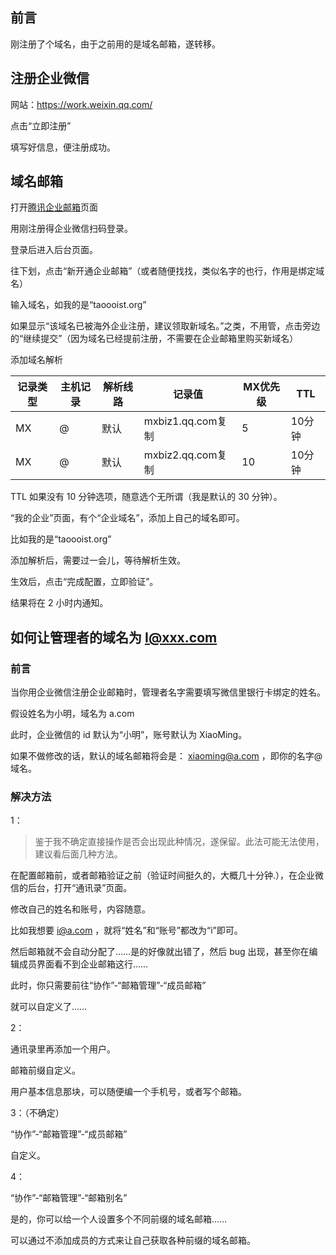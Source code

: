 ## 前言

刚注册了个域名，由于之前用的是域名邮箱，遂转移。

## 注册企业微信

网站：https://work.weixin.qq.com/

点击“立即注册”

填写好信息，便注册成功。

## 域名邮箱

打开[腾讯企业邮箱](https://work.weixin.qq.com/mail/)页面

用刚注册得企业微信扫码登录。

登录后进入后台页面。

往下划，点击“新开通企业邮箱”（或者随便找找，类似名字的也行，作用是绑定域名）

输入域名，如我的是“taoooist.org”

如果显示“该域名已被海外企业注册，建议领取新域名。”之类，不用管，点击旁边的“继续提交”（因为域名已经提前注册，不需要在企业邮箱里购买新域名）

添加域名解析

|记录类型|主机记录|解析线路|记录值|MX优先级|TTL|
|---|---|---|---|---|---|
|MX|@|默认|mxbiz1.qq.com复制|5|10分钟|
|MX|@|默认|mxbiz2.qq.com复制|10|10分钟|

TTL 如果没有 10 分钟选项，随意选个无所谓（我是默认的 30 分钟）。

“我的企业”页面，有个“企业域名”，添加上自己的域名即可。

比如我的是“taoooist.org”

添加解析后，需要过一会儿，等待解析生效。

生效后，点击“完成配置，立即验证”。

结果将在 2 小时内通知。

## 如何让管理者的域名为 I@xxx.com

### 前言
当你用企业微信注册企业邮箱时，管理者名字需要填写微信里银行卡绑定的姓名。

假设姓名为小明，域名为 a.com

此时，企业微信的 id 默认为“小明”，账号默认为 XiaoMing。

如果不做修改的话，默认的域名邮箱将会是： xiaoming@a.com ，即你的名字@域名。

### 解决方法 

1：

> 鉴于我不确定直接操作是否会出现此种情况，遂保留。此法可能无法使用，建议看后面几种方法。

在配置邮箱前，或者邮箱验证之前（验证时间挺久的，大概几十分钟.），在企业微信的后台，打开“通讯录”页面。

修改自己的姓名和账号，内容随意。

比如我想要 i@a.com ，就将“姓名”和“账号”都改为“i”即可。

然后邮箱就不会自动分配了……是的好像就出错了，然后 bug 出现，甚至你在编辑成员界面看不到企业邮箱这行……

此时，你只需要前往“协作”-“邮箱管理”-“成员邮箱”

就可以自定义了……

2：

通讯录里再添加一个用户。

邮箱前缀自定义。

用户基本信息那块，可以随便编一个手机号，或者写个邮箱。

3：（不确定）

“协作”-“邮箱管理”-“成员邮箱”

自定义。

4：

“协作”-“邮箱管理”-“邮箱别名”

是的，你可以给一个人设置多个不同前缀的域名邮箱……

可以通过不添加成员的方式来让自己获取各种前缀的域名邮箱。